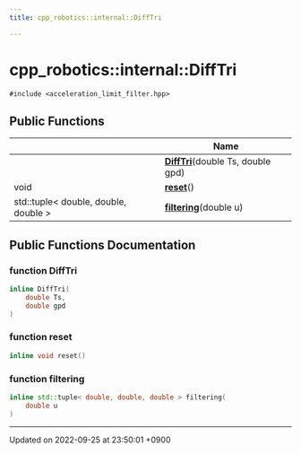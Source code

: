 ```yaml
---
title: cpp_robotics::internal::DiffTri

---
```


# cpp_robotics::internal::DiffTri






`#include <acceleration_limit_filter.hpp>`

## Public Functions

|                | Name           |
| -------------- | -------------- |
| | **[DiffTri](/cpp_robotics/doxybook/Classes/classcpp__robotics_1_1internal_1_1DiffTri/#function-difftri)**(double Ts, double gpd) |
| void | **[reset](/cpp_robotics/doxybook/Classes/classcpp__robotics_1_1internal_1_1DiffTri/#function-reset)**() |
| std::tuple< double, double, double > | **[filtering](/cpp_robotics/doxybook/Classes/classcpp__robotics_1_1internal_1_1DiffTri/#function-filtering)**(double u) |

## Public Functions Documentation

### function DiffTri

```cpp
inline DiffTri(
    double Ts,
    double gpd
)
```


### function reset

```cpp
inline void reset()
```


### function filtering

```cpp
inline std::tuple< double, double, double > filtering(
    double u
)
```


-------------------------------

Updated on 2022-09-25 at 23:50:01 +0900